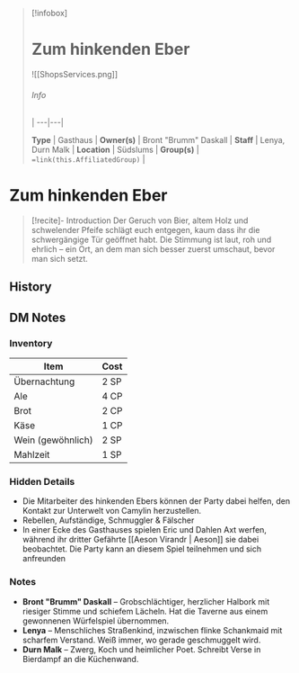 
> [!infobox]
> # Zum hinkenden Eber
>
> ![[ShopsServices.png]]
> ###### Info
>  |
> ---|---|
> 
> **Type** | Gasthaus |
> **Owner(s)** | Bront "Brumm" Daskall |
> **Staff** | Lenya, Durn Malk |
> **Location** | Südslums |
> **Group(s)** | `=link(this.AffiliatedGroup)` |

# **Zum hinkenden Eber**
> [!recite]- Introduction
> Der Geruch von Bier, altem Holz und schwelender Pfeife schlägt euch entgegen, kaum dass ihr die schwergängige Tür geöffnet habt. Die Stimmung ist laut, roh und ehrlich – ein Ort, an dem man sich besser zuerst umschaut, bevor man sich setzt.


## History


## DM Notes
### Inventory

| Item              | Cost |
| ----------------- | ---- |
| Übernachtung      | 2 SP |
| Ale               | 4 CP |
| Brot              | 2 CP |
| Käse              | 1 CP |
| Wein (gewöhnlich) | 2 SP |
| Mahlzeit          | 1 SP |

### Hidden Details
- Die Mitarbeiter des hinkenden Ebers können der Party dabei helfen, den Kontakt zur Unterwelt von Camylin herzustellen. 
- Rebellen, Aufständige, Schmuggler & Fälscher
- In einer Ecke des Gasthauses spielen Eric und Dahlen Axt werfen, während ihr dritter Gefährte [[Aeson Virandr | Aeson]] sie dabei beobachtet. Die Party kann an diesem Spiel teilnehmen und sich anfreunden 

### Notes

- **Bront "Brumm" Daskall** – Grobschlächtiger, herzlicher Halbork mit riesiger Stimme und schiefem Lächeln. Hat die Taverne aus einem gewonnenen Würfelspiel übernommen.
- **Lenya** – Menschliches Straßenkind, inzwischen flinke Schankmaid mit scharfem Verstand. Weiß immer, wo gerade geschmuggelt wird.
- **Durn Malk** – Zwerg, Koch und heimlicher Poet. Schreibt Verse in Bierdampf an die Küchenwand.
